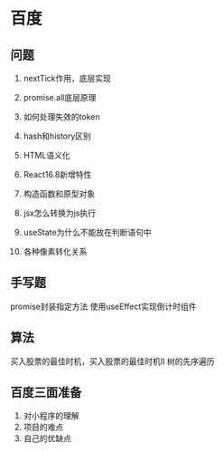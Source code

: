 # 百度

## 问题

1. nextTick作用，底层实现
2. promise.all底层原理
3. 如何处理失效的token
4. hash和history区别
5. HTML语义化
6. React16.8新增特性
7. 构造函数和原型对象
8. jsx怎么转换为js执行
9. useState为什么不能放在判断语句中

10. 各种像素转化关系

## 手写题

promise封装指定方法
使用useEffect实现倒计时组件

## 算法

买入股票的最佳时机，买入股票的最佳时机II
树的先序遍历

## 百度三面准备

1. 对小程序的理解
2. 项目的难点
3. 自己的优缺点
